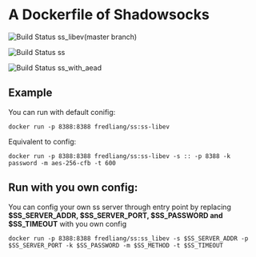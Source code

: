 # A Dockerfile of Shadowsocks

![Build Status](https://travis-ci.org/fredliang44/ss_docker.svg?branch=ss_libev) ss_libev(master branch)

![Build Status](https://travis-ci.org/fredliang44/ss_docker.svg?branch=ss) ss

![Build Status](https://travis-ci.org/fredliang44/ss_docker.svg?branch=ss_with_aead) ss_with_aead

## Example

You can run with default conifig:

    docker run -p 8388:8388 fredliang/ss:ss-libev

Equivalent to config:

    docker run -p 8388:8388 fredliang/ss:ss-libev -s :: -p 8388 -k password -m aes-256-cfb -t 600

## Run with you own config:

You can config your own ss server through entry point by replacing **$SS_SERVER_ADDR, $SS_SERVER_PORT, $SS_PASSWORD and $SS_TIMEOUT** with you own config

    docker run -p 8388:8388 fredliang/ss:ss_libev -s $SS_SERVER_ADDR -p $SS_SERVER_PORT -k $SS_PASSWORD -m $SS_METHOD -t $SS_TIMEOUT
